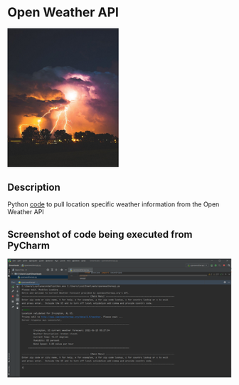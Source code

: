 # Open Weather API


<img src="images/weather.jpg" width ="250">

## Description

Python [code](openweatherapi.py) to pull location specific weather information from the Open Weather API

## Screenshot of code being executed from PyCharm

<img src="images/capture_example.png">


